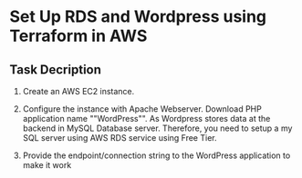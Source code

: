 # Set Up RDS and Wordpress using Terraform in AWS

## Task Decription

1. Create an AWS EC2 instance.

2. Configure the instance with Apache Webserver. Download PHP application name ""WordPress"". As Wordpress stores data at the backend in MySQL Database server. Therefore, you need   to setup a my SQL server using AWS RDS service using Free Tier.
 
3. Provide the endpoint/connection string to the WordPress application to make it work
